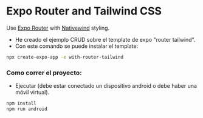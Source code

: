 # Expo Router and Tailwind CSS
Use [Expo Router](https://docs.expo.dev/router/introduction/) with [Nativewind](https://www.nativewind.dev/v4/overview/) styling.

- He creado el ejemplo CRUD sobre el template de expo "router tailwind".
- Con este comando se puede instalar el template:
```sh
npx create-expo-app -e with-router-tailwind
```

### Como correr el proyecto:
- Ejecutar (debe estar conectado un dispositivo android o debe haber una móvil virtual).
```d
npm install
npm run android
```
